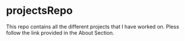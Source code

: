 # projectsRepo
This repo contains all the different projects that I have worked on.
Pless follow the link provided in the About Section.
